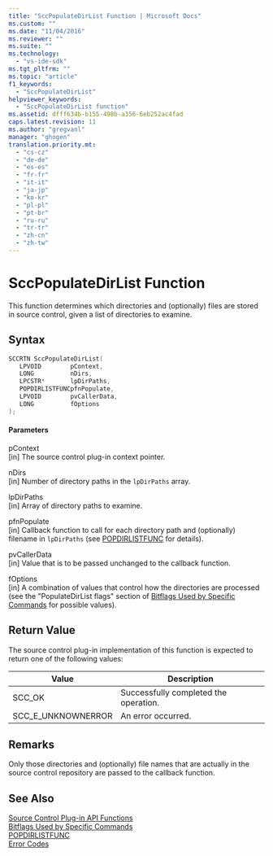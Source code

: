 ```yaml
---
title: "SccPopulateDirList Function | Microsoft Docs"
ms.custom: ""
ms.date: "11/04/2016"
ms.reviewer: ""
ms.suite: ""
ms.technology: 
  - "vs-ide-sdk"
ms.tgt_pltfrm: ""
ms.topic: "article"
f1_keywords: 
  - "SccPopulateDirList"
helpviewer_keywords: 
  - "SccPopulateDirList function"
ms.assetid: dfff634b-b155-498b-a356-6eb252ac4fad
caps.latest.revision: 11
ms.author: "gregvanl"
manager: "ghogen"
translation.priority.mt: 
  - "cs-cz"
  - "de-de"
  - "es-es"
  - "fr-fr"
  - "it-it"
  - "ja-jp"
  - "ko-kr"
  - "pl-pl"
  - "pt-br"
  - "ru-ru"
  - "tr-tr"
  - "zh-cn"
  - "zh-tw"
---
```

# SccPopulateDirList Function
This function determines which directories and (optionally) files are stored in source control, given a list of directories to examine.  
  
## Syntax  
  
```cpp  
SCCRTN SccPopulateDirList(  
   LPVOID        pContext,  
   LONG          nDirs,  
   LPCSTR*       lpDirPaths,  
   POPDIRLISTFUNCpfnPopulate,  
   LPVOID        pvCallerData,  
   LONG          fOptions  
);  
```  
  
#### Parameters  
 pContext  
 [in] The source control plug-in context pointer.  
  
 nDirs  
 [in] Number of directory paths in the `lpDirPaths` array.  
  
 lpDirPaths  
 [in] Array of directory paths to examine.  
  
 pfnPopulate  
 [in] Callback function to call for each directory path and (optionally) filename in `lpDirPaths` (see [POPDIRLISTFUNC](../extensibility/popdirlistfunc.md) for details).  
  
 pvCallerData  
 [in] Value that is to be passed unchanged to the callback function.  
  
 fOptions  
 [in] A combination of values that control how the directories are processed (see the "PopulateDirList flags" section of [Bitflags Used by Specific Commands](../extensibility/bitflags-used-by-specific-commands.md) for possible values).  
  
## Return Value  
 The source control plug-in implementation of this function is expected to return one of the following values:  
  
|Value|Description|  
|-----------|-----------------|  
|SCC_OK|Successfully completed the operation.|  
|SCC_E_UNKNOWNERROR|An error occurred.|  
  
## Remarks  
 Only those directories and (optionally) file names that are actually in the source control repository are passed to the callback function.  
  
## See Also  
 [Source Control Plug-in API Functions](../extensibility/source-control-plug-in-api-functions.md)   
 [Bitflags Used by Specific Commands](../extensibility/bitflags-used-by-specific-commands.md)   
 [POPDIRLISTFUNC](../extensibility/popdirlistfunc.md)   
 [Error Codes](../extensibility/error-codes.md)